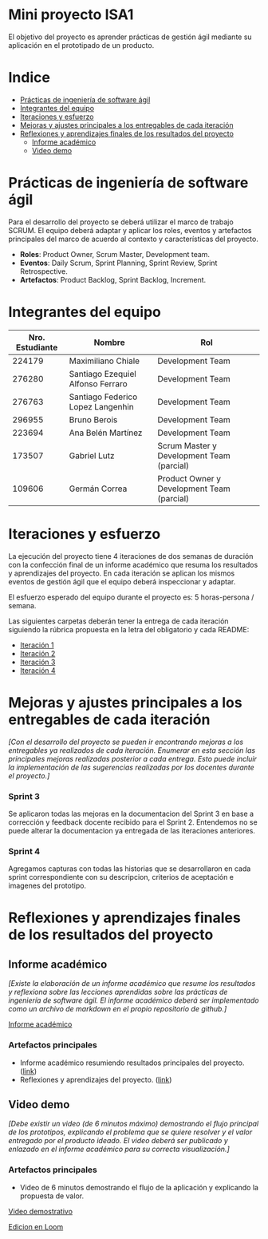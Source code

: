 # Mini proyecto ISA1

El objetivo del proyecto es aprender prácticas de gestión ágil mediante su aplicación en el prototipado de un producto.

# Indice

- [Prácticas de ingeniería de software ágil](#prácticas-de-ingeniería-de-software-ágil)
- [Integrantes del equipo](#integrantes-del-equipo)
- [Iteraciones y esfuerzo](#iteraciones-y-esfuerzo)
- [Mejoras y ajustes principales a los entregables de cada iteración](#mejoras-y-ajustes-principales-a-los-entregables-de-cada-iteración)
- [Reflexiones y aprendizajes finales de los resultados del proyecto](#reflexiones-y-aprendizajes-finales-de-los-resultados-del-proyecto)
  - [Informe académico](#informe-académico)
  - [Video demo](#video-demo)

# Prácticas de ingeniería de software ágil

Para el desarrollo del proyecto se deberá utilizar el marco de trabajo SCRUM. El equipo deberá adaptar y aplicar los roles, eventos y artefactos principales del marco de acuerdo al contexto y características del proyecto.

- **Roles**: Product Owner, Scrum Master, Development team.
- **Eventos**: Daily Scrum, Sprint Planning, Sprint Review, Sprint Retrospective.
- **Artefactos**: Product Backlog, Sprint Backlog, Increment.

# Integrantes del equipo

Nro. Estudiante | Nombre | Rol
--- | --- | --- 
224179 | Maximiliano Chiale | Development Team
276280 | Santiago Ezequiel Alfonso Ferraro | Development Team
276763 | Santiago Federico Lopez Langenhin | Development Team
296955 | Bruno Berois | Development Team
223694 | Ana Belén Martínez | Development Team
173507 | Gabriel Lutz | Scrum Master y Development Team (parcial)
109606 | Germán Correa | Product Owner y Development Team (parcial)

# Iteraciones y esfuerzo

La ejecución del proyecto tiene 4 iteraciones de dos semanas de duración con la confección final de un informe académico que resuma los resultados y aprendizajes del proyecto. En cada iteración se aplican los mismos eventos de gestión ágil que el equipo deberá inspeccionar y adaptar.

El esfuerzo esperado del equipo durante el proyecto es: 5 horas-persona / semana.

Las siguientes carpetas deberán tener la entrega de cada iteración siguiendo la rúbrica propuesta en la letra del obligatorio y cada README:

- [Iteración 1](./iteraciones/iteración1/README.md)
- [Iteración 2](./iteraciones/iteración2/README.md)
- [Iteración 3](./iteraciones/iteración3/README.md)
- [Iteración 4](./iteraciones/iteración4/README.md)

# Mejoras y ajustes principales a los entregables de cada iteración

_[Con el desarrollo del proyecto se pueden ir encontrando mejoras a los entregables ya realizados de cada iteración. Enumerar en esta sección las principales mejoras realizadas posterior a cada entrega. Esto puede incluir la implementación de las sugerencias realizadas por los docentes durante el proyecto.]_

### Sprint 3
Se aplicaron todas las mejoras en la documentacion del Sprint 3 en base a corrección y feedback docente recibido para el Sprint 2.
Entendemos no se puede alterar la documentacion ya entregada de las iteraciones anteriores.

### Sprint 4
Agregamos capturas con todas las historias que se desarrollaron en cada sprint correspondiente con su descripcion, criterios de aceptación e imagenes del prototipo. 

# Reflexiones y aprendizajes finales de los resultados del proyecto

## Informe académico

_[Existe la elaboración de un informe académico que resume los resultados y reflexiona sobre las lecciones aprendidas sobre las prácticas de ingeniería de software ágil. El informe académico deberá ser implementado como un archivo de markdown en el propio repositorio de github.]_

[Informe académico](InformeAcademico.md)

### Artefactos principales

- Informe académico resumiendo resultados principales del proyecto. ([link](InformeAcademico.md))
- Reflexiones y aprendizajes del proyecto. ([link](InformeAcademico.md#lecciones-aprendidas))

## Video demo

_[Debe existir un video (de 6 minutos máximo) demostrando el flujo principal de los prototipos, explicando el problema que se quiere resolver y el valor entregado por el producto ideado. El video deberá ser publicado y enlazado en el informe académico para su correcta visualización.]_

### Artefactos principales

- Video de 6 minutos demostrando el flujo de la aplicación y explicando la propuesta de valor.

[Video demostrativo](https://fi365-my.sharepoint.com/:v:/g/personal/gl173507_fi365_ort_edu_uy/Ed1LvwSQvSNEhGMxkG7PMRYB4zx7EvQpU6T-R7QMLQUpDA?e=5Pd2Nx)

[Edicion en Loom](https://www.loom.com/share/1bd2f41cb1dd44629353fce29b5bd62b?sid=eb1e031d-f7a5-4be0-8fbd-01a2ff79b322)
